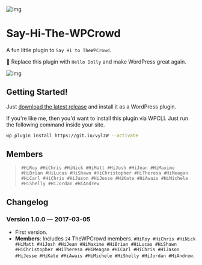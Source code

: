 ![img](https://i.imgur.com/Jb2hfY0.png)

# Say-Hi-The-WPCrowd

A fun little plugin to `Say Hi to TheWPCrowd`. 

🎯 Replace this plugin with `Hello Dolly` and make WordPress great again. 


![img](https://i.imgur.com/R4hLwdF.gif)

## Getting Started!
Just [download the latest release](https://github.com/ahmadawais/Say-Hi-The-WPCrowd/archive/master.zip) and install it as a WordPress plugin.

If you're like me, then you'd want to install this plugin via WPCLI. Just run the following command inside your site.

```bash
wp plugin install https://git.io/vylzW --activate
```

## Members 
> `#HiRoy #HiChris #HiNick #HiMatt #HiJosh #HiJean #HiMaxime #HiBrian #HiLucas #HiShawn #HiChristopher #HiTheresa #HiMeagan #HiCarl #HiChris #HiJason #HiJesse #HiKate #HiAwais #HiMichele #HiShelly #HiJordan #HiAndrew`

## Changelog

### Version 1.0.0 — 2017-03-05
- First version.
- **Members**: Includes `24` TheWPCrowd members. `#HiRoy #HiChris #HiNick #HiMatt #HiJosh #HiJean #HiMaxime #HiBrian #HiLucas #HiShawn #HiChristopher #HiTheresa #HiMeagan #HiCarl #HiChris #HiJason #HiJesse #HiKate #HiAwais #HiMichele #HiShelly #HiJordan #HiAndrew`.
